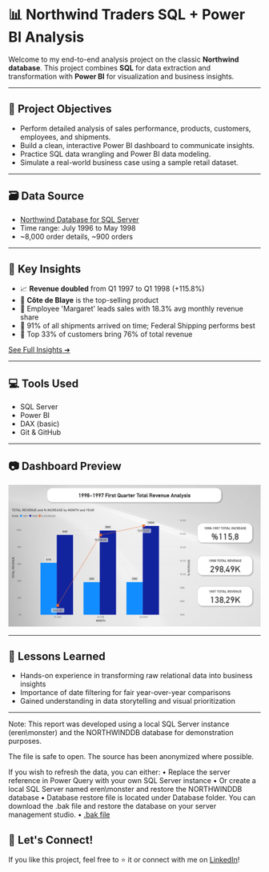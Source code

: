 # 📊 Northwind Traders SQL + Power BI Analysis

Welcome to my end-to-end analysis project on the classic **Northwind database**. This project combines **SQL** for data extraction and transformation with **Power BI** for visualization and business insights.

---

## 🚀 Project Objectives

- Perform detailed analysis of sales performance, products, customers, employees, and shipments.
- Build a clean, interactive Power BI dashboard to communicate insights.
- Practice SQL data wrangling and Power BI data modeling.
- Simulate a real-world business case using a sample retail dataset.

---

## 🗃️ Data Source

- [Northwind Database for SQL Server](https://github.com/Microsoft/sql-server-samples/tree/master/samples/databases/northwind-pubs)
- Time range: July 1996 to May 1998
- ~8,000 order details, ~900 orders

---

## 📌 Key Insights

- 📈 **Revenue doubled** from Q1 1997 to Q1 1998 (+115.8%)
- 🛒 **Côte de Blaye** is the top-selling product
- 💼 Employee 'Margaret' leads sales with 18.3% avg monthly revenue share
- 🚚 91% of all shipments arrived on time; Federal Shipping performs best
- 👥 Top 33% of customers bring 76% of total revenue

[See Full Insights ➜](./Insights/final_insights_summary.md)

---

## 💻 Tools Used

- SQL Server
- Power BI
- DAX (basic)
- Git & GitHub

---

## 📷 Dashboard Preview

![Dashboard Preview](./PowerBI/1-1997-1998_Monthly_Revenue_Analysis.png)

---

## 🧠 Lessons Learned

- Hands-on experience in transforming raw relational data into business insights
- Importance of date filtering for fair year-over-year comparisons
- Gained understanding in data storytelling and visual prioritization

---
Note:
This report was developed using a local SQL Server instance (eren\monster) and the NORTHWINDDB database for demonstration purposes.

The file is safe to open. The source has been anonymized where possible.

If you wish to refresh the data, you can either:
• Replace the server reference in Power Query with your own SQL Server instance
• Or create a local SQL Server named eren\monster and restore the NORTHWINDDB database
• Database restore file is located under Database folder. You can download the .bak file and restore the database on your server management studio.
• [.bak file](./Database/Northwind_Database.bak)

## 🤝 Let's Connect!

If you like this project, feel free to ⭐️ it or connect with me on [LinkedIn](https://www.linkedin.com/in/eren-arslan-848646231/)!


